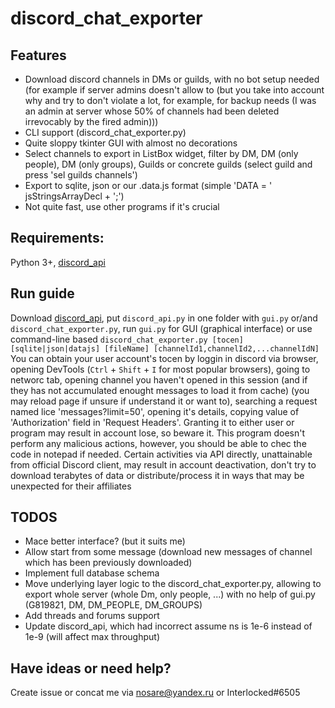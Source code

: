 # discord_chat_exporter

## Features
- Download discord channels in DMs or guilds, with no bot setup needed (for example if server admins doesn't allow to (but you take into account why and try to don't violate a lot, for example, for backup needs (I was an admin at server whose 50% of channels had been deleted irrevocably by the fired admin)))
- CLI support (discord_chat_exporter.py)
- Quite sloppy tkinter GUI with almost no decorations
- Select channels to export in ListBox widget, filter by DM, DM (only people), DM (only groups), Guilds or concrete guilds (select guild and press 'sel guilds channels')
- Export to sqlite, json or our .data.js format (simple 'DATA = ' jsStringsArrayDecl + ';')
- Not quite fast, use other programs if it's crucial

## Requirements:
Python 3+, [discord_api](https://github.com/IEEERemainder/discord_api)

## Run guide
Download [discord_api](https://github.com/IEEERemainder/discord_api), put `discord_api.py` in one folder with `gui.py` or/and `discord_chat_exporter.py`, run `gui.py` for GUI (graphical interface) or use command-line based `discord_chat_exporter.py [tocen] [sqlite|json|datajs] [fileName] [channelId1,channelId2,...channelIdN]`
You can obtain your user account's tocen by loggin in discord via browser, opening DevTools (`Ctrl` + `Shift` + `I` for most popular browsers), going to networc tab, opening channel you haven't opened in this session (and if they has not accumulated enought messages to load it from cache) (you may reload page if unsure if understand it or want to), searching a request named lice 'messages?limit=50', opening it's details, copying value of 'Authorization' field in 'Request Headers'. Granting it to either user or program may result in account lose, so beware it. This program doesn't perform any malicious actions, however, you should be able to chec the code in notepad if needed.
Certain activities via API directly, unattainable from official Discord client, may result in account deactivation, don't try to download terabytes of data or distribute/process it in ways that may be unexpected for their affiliates 

## TODOS
- Mace better interface? (but it suits me)
- Allow start from some message (download new messages of channel which has been previously downloaded)
- Implement full database schema
- Move underlying layer logic to the discord_chat_exporter.py, allowing to export whole server (whole Dm, only people, ...) with no help of gui.py (G819821, DM, DM_PEOPLE, DM_GROUPS)
- Add threads and forums support
- Update discord_api, which had incorrect assume ns is 1e-6 instead of 1e-9 (will affect max throughput)

## Have ideas or need help? 
Create issue or concat me via nosare@yandex.ru or Interlocked#6505
